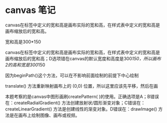 # canvas 笔记

canvas在标签中定义的宽和高是画布实际的宽和高，在样式表中定义的宽和高是画布缩放后的宽和高。

宽和高是300*150

canvas在标签中定义的宽和高是画布实际的宽和高，在样式表中定义的宽和高是画布缩放后的宽和高；D选项错在canvas的默认宽度和高度是300*150，所以画布2的高和宽是300*150

因为beginPath()这个方法，可以在不影响前面绘制的前提下中心绘制

translate() 方法重新映射画布上的 (0,0) 位置，所以这里应该先平移，然后在画

本题考察的是canvas中图形画刷createPattern( )的使用。正确选项是A；B错误在：createRadialGradient() 方法创建放射状/圆形渐变对象；C错误在：createLinearGradient() 方法是创建线性的渐变对象。D错误在：drawImage() 方法是在画布上绘制图像、画布或视频。
